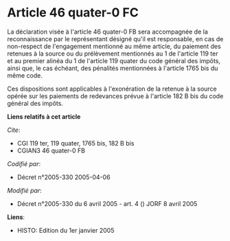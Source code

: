 # Article 46 quater-0 FC

La déclaration visée à l'article 46 quater-0 FB sera accompagnée de la reconnaissance par le représentant désigné qu'il est
responsable, en cas de non-respect de l'engagement mentionné au même article, du paiement des retenues à la source ou du
prélèvement mentionnés au 1 de l'article 119 ter et au premier alinéa du 1 de l'article 119 quater du code général des
impôts, ainsi que, le cas échéant, des pénalités mentionnées à l'article 1765 bis du même code.

Ces dispositions sont applicables à l'exonération de la retenue à la source opérée sur les paiements de redevances prévue à
l'article 182 B bis du code général des impôts.

**Liens relatifs à cet article**

_Cite_:

  - CGI 119 ter, 119 quater, 1765 bis, 182 B bis
  - CGIAN3 46 quater-0 FB

_Codifié par_:

  - Décret n°2005-330 2005-04-06

_Modifié par_:

  - Décret n°2005-330 du 6 avril 2005 - art. 4 () JORF 8 avril 2005

**Liens**:

  - HISTO: Edition du 1er janvier 2005
